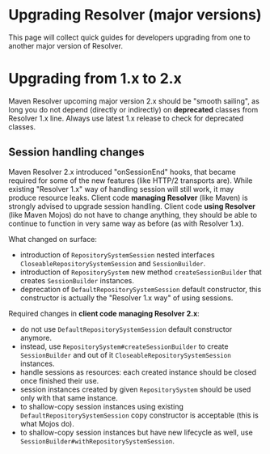 # Upgrading Resolver (major versions)
<!---
 Licensed to the Apache Software Foundation (ASF) under one or more
 contributor license agreements.  See the NOTICE file distributed with
 this work for additional information regarding copyright ownership.
 The ASF licenses this file to You under the Apache License, Version 2.0
 (the "License"); you may not use this file except in compliance with
 the License.  You may obtain a copy of the License at

      http://www.apache.org/licenses/LICENSE-2.0

 Unless required by applicable law or agreed to in writing, software
 distributed under the License is distributed on an "AS IS" BASIS,
 WITHOUT WARRANTIES OR CONDITIONS OF ANY KIND, either express or implied.
 See the License for the specific language governing permissions and
 limitations under the License.
-->

This page will collect quick guides for developers upgrading from one to
another major version of Resolver.

# Upgrading from 1.x to 2.x

Maven Resolver upcoming major version 2.x should be "smooth sailing", as long you
do not depend (directly or indirectly) on **deprecated** classes from Resolver
1.x line. Always use latest 1.x release to check for deprecated classes.

## Session handling changes

Maven Resolver 2.x introduced "onSessionEnd" hooks, that became required for
some of the new features (like HTTP/2 transports are). While existing "Resolver 1.x"
way of handling session will still work, it may produce resource leaks.
Client code **managing Resolver** (like Maven) is strongly advised to upgrade
session handling. Client code **using Resolver** (like Maven Mojos) 
do not have to change anything, they should be able to continue to 
function in very same way as before (as with Resolver 1.x).

What changed on surface:
* introduction of `RepositorySystemSession` nested interfaces `CloseableRepositorySystemSession` and `SessionBuilder`.
* introduction of `RepositorySystem` new method `createSessionBuilder` that creates `SessionBuilder` instances.
* deprecation of `DefaultRepositorySystemSession` default constructor, this constructor is actually the "Resolver 1.x way" of using sessions.

Required changes in **client code managing Resolver 2.x**:
* do not use `DefaultRepositorySystemSession` default constructor anymore.
* instead, use `RepositorySystem#createSessionBuilder` to create `SessionBuilder` and out of it `CloseableRepositorySystemSession` instances.
* handle sessions as resources: each created instance should be closed once finished their use.
* session instances created by given `RepositorySystem` should be used only with that same instance.
* to shallow-copy session instances using existing `DefaultRepositorySystemSession` copy constructor is acceptable (this is what Mojos do).
* to shallow-copy session instances but have new lifecycle as well, use `SessionBuilder#withRepositorySystemSession`.

